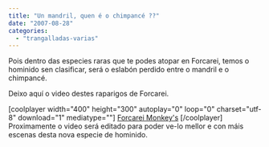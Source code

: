 ```yaml
---
title: "Un mandril, quen é o chimpancé ??"
date: "2007-08-28"
categories: 
  - "trangalladas-varias"
---
```


Pois dentro das especies raras que te podes atopar en Forcarei, temos o hominido sen clasificar, será o eslabón perdido entre o mandril e o chimpancé.

Deixo aquí o video destes raparigos de Forcarei.

\[coolplayer width="400" height="300" autoplay="0" loop="0" charset="utf-8" download="1" mediatype=""\] [Forcarei Monkey's](http://www.youtube.com/watch?v=vBehS37fkZU) \[/coolplayer\] Proximamente o video será editado para poder ve-lo mellor e con máis escenas desta nova especie de hominido.
